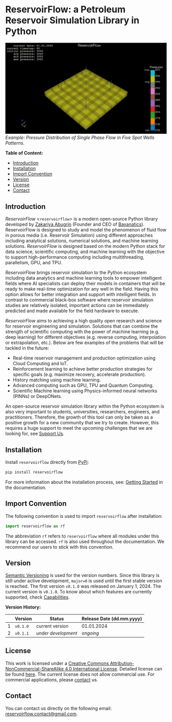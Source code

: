 # ReservoirFlow: a Petroleum Reservoir Simulation Library in Python

![five_spot_single_phase](/docs\source\user_guide\tutorials\tutorial_five_spot_single_phase\grid_animated.gif)\
*Example: Pressure Distribution of Single Phase Flow in Five Spot Wells Patterns.*

**Table of Content:**

- [Introduction](#introduction)
- [Installation](#installation)
- [Import Convention](#import-convention)
- [Version](#version)
- [License](#license)
- [Contact](#contact)

## Introduction

*ReservoirFlow* <`reservoirflow`> is a modern open-source Python library developed by [Zakariya Abugrin](https://github.com/zakgrin) (Founder and CEO of [Bayanatics](https://github.com/zakgrin)). ReservoirFlow is designed to study and model the phenomenon of fluid flow in porous media (i.e. Reservoir Simulation) using different approaches including analytical solutions, numerical solutions, and machine learning solutions. *ReservoirFlow* is designed based on the modern Python stack for data science, scientific computing, and machine learning with the objective to support high-performance computing including multithreading, parallelism, GPU, and TPU.

*ReservoirFlow* brings reservoir simulation to the Python ecosystem including data analytics and machine learning tools to empower intelligent fields where AI specialists can deploy their models in containers that will be ready to make real-time optimization for any well in the field. Having this option allows for better integration and support with intelligent fields. In contrast to commercial black-box software where reservoir simulation studies are relatively isolated, important actions can be immediately predicted and made available for the field hardware to execute.

*ReservoirFlow* aims to achieving a high quality open research and science for reservoir engineering and simulation. Solutions that can combine the strength of scientific computing with the power of machine learning (e.g. deep learning) for different objectives (e.g. reverse computing, interpolation or extrapolation, etc.). Below are few examples of the problems that will be tackled in the future:

- Real-time reservoir management and production optimization using Cloud Computing and IoT.
- Reinforcement learning to achieve better production strategies for specific goals (e.g. maximize recovery, accelerate production).
- History matching using machine learning.
- Advanced computing such as GPU, TPU and Quantum Computing.
- Scientific Machine learning using Physics-informed neural networks (PINNs) or DeepONets.

An open-source reservoir simulation library within the Python ecosystem is also very important to students, universities, researchers, engineers, and practitioners. Therefore, the growth of this tool can only be taken as a positive growth for a new community that we try to create. However, this requires a huge support to meet the upcoming challenges that we are looking for, see [Support Us](/support_us.html).

## Installation

Install `reservoirflow` directly from [PyPi](https://pypi.org/):

```bash
pip install reservoirflow
```

For more information about the installation process, see: [Getting Started](/user_guide/getting_started/getting_started.html) in the documentation.

## Import Convention

The following convention is used to import `reservoirflow` after installation:

```python
import reservoirflow as rf
```

The abbreviation `rf` refers to `reservoirflow` where all modules under this library can be accessed. `rf` is also used throughout the documentation. We recommend our users to stick with this convention.

## Version

[Semantic Versioning](https://semver.org/) is used for the version numbers. Since this library is still under active development, `major=0` is used until the first stable version is reached. The first version `v0.1.0` was released on January 1, 2024. The current version is `v0.1.0`. To know about which features are currently supported, check [Capabilities](capabilities.html).

**Version History:**

| |**Version**  |**Status**         |**Release Date (dd.mm.yyyy)**  |
|-|-            |-                  |-                              |
|1|`v0.1.0`     |current version    |01.01.2024                     |
|2|`v0.1.1`     |*under development*|*ongoing*                      |

## License

This work is licensed under a [Creative Commons Attribution-NonCommercial-ShareAlike 4.0 International License](https://creativecommons.org/licenses/by-nc-sa/4.0/). Detailed license can be found [here](https://creativecommons.org/licenses/by-nc-sa/4.0/legalcode). The current license does not allow commercial use. For commercial applications, please [contact](#contact) us.

## Contact

You can contact us directly on the following email: <reservoirflow.contact@gmail.com>.
